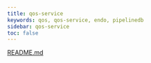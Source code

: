 ```yaml
---
title: qos-service
keywords: qos, qos-service, endo, pipelinedb
sidebar: qos-service
toc: false
---
```


[README.md](https://github.com/VEVO/qos-service/blob/master/README.md)
